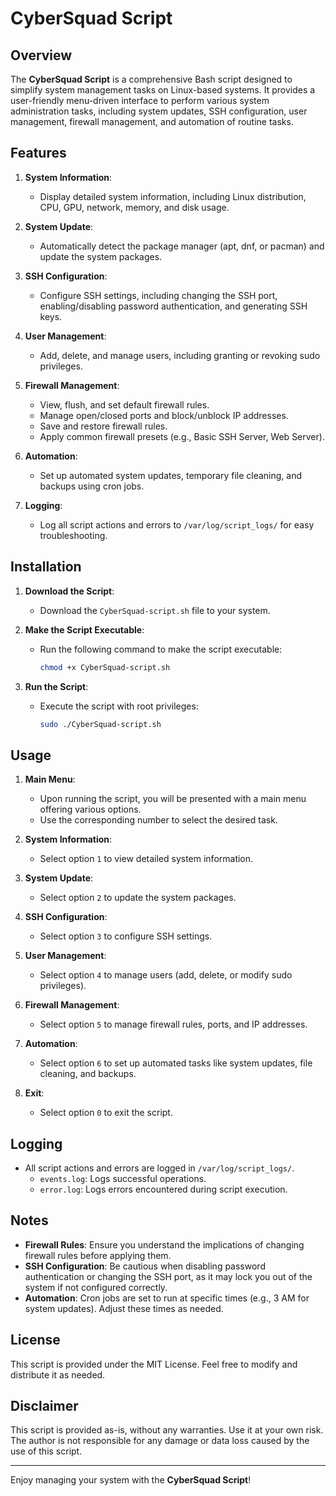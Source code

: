# CyberSquad Script

## Overview
The **CyberSquad Script** is a comprehensive Bash script designed to simplify system management tasks on Linux-based systems. It provides a user-friendly menu-driven interface to perform various system administration tasks, including system updates, SSH configuration, user management, firewall management, and automation of routine tasks.

## Features

1. **System Information**:
   - Display detailed system information, including Linux distribution, CPU, GPU, network, memory, and disk usage.

2. **System Update**:
   - Automatically detect the package manager (apt, dnf, or pacman) and update the system packages.

3. **SSH Configuration**:
   - Configure SSH settings, including changing the SSH port, enabling/disabling password authentication, and generating SSH keys.

4. **User Management**:
   - Add, delete, and manage users, including granting or revoking sudo privileges.

5. **Firewall Management**:
   - View, flush, and set default firewall rules.
   - Manage open/closed ports and block/unblock IP addresses.
   - Save and restore firewall rules.
   - Apply common firewall presets (e.g., Basic SSH Server, Web Server).

6. **Automation**:
   - Set up automated system updates, temporary file cleaning, and backups using cron jobs.

7. **Logging**:
   - Log all script actions and errors to `/var/log/script_logs/` for easy troubleshooting.

## Installation

1. **Download the Script**:
   - Download the `CyberSquad-script.sh` file to your system.

2. **Make the Script Executable**:
   - Run the following command to make the script executable:
     ```bash
     chmod +x CyberSquad-script.sh
     ```

3. **Run the Script**:
   - Execute the script with root privileges:
     ```bash
     sudo ./CyberSquad-script.sh
     ```

## Usage

1. **Main Menu**:
   - Upon running the script, you will be presented with a main menu offering various options.
   - Use the corresponding number to select the desired task.

2. **System Information**:
   - Select option `1` to view detailed system information.

3. **System Update**:
   - Select option `2` to update the system packages.

4. **SSH Configuration**:
   - Select option `3` to configure SSH settings.

5. **User Management**:
   - Select option `4` to manage users (add, delete, or modify sudo privileges).

6. **Firewall Management**:
   - Select option `5` to manage firewall rules, ports, and IP addresses.

7. **Automation**:
   - Select option `6` to set up automated tasks like system updates, file cleaning, and backups.

8. **Exit**:
   - Select option `0` to exit the script.

## Logging

- All script actions and errors are logged in `/var/log/script_logs/`.
  - `events.log`: Logs successful operations.
  - `error.log`: Logs errors encountered during script execution.

## Notes

- **Firewall Rules**: Ensure you understand the implications of changing firewall rules before applying them.
- **SSH Configuration**: Be cautious when disabling password authentication or changing the SSH port, as it may lock you out of the system if not configured correctly.
- **Automation**: Cron jobs are set to run at specific times (e.g., 3 AM for system updates). Adjust these times as needed.

## License

This script is provided under the MIT License. Feel free to modify and distribute it as needed.

## Disclaimer

This script is provided as-is, without any warranties. Use it at your own risk. The author is not responsible for any damage or data loss caused by the use of this script.

---

Enjoy managing your system with the **CyberSquad Script**!
